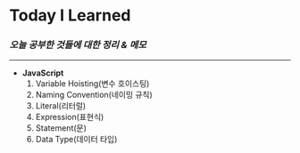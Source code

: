 # Today I Learned #

### _오늘 공부한 것들에 대한 정리 & 메모_ ###

------------
+ **JavaScript**
  1) Variable Hoisting(변수 호이스팅)
  2) Naming Convention(네이밍 규칙)
  3) Literal(리터럴)
  4) Expression(표현식)
  5) Statement(문)
  6) Data Type(데이터 타입)